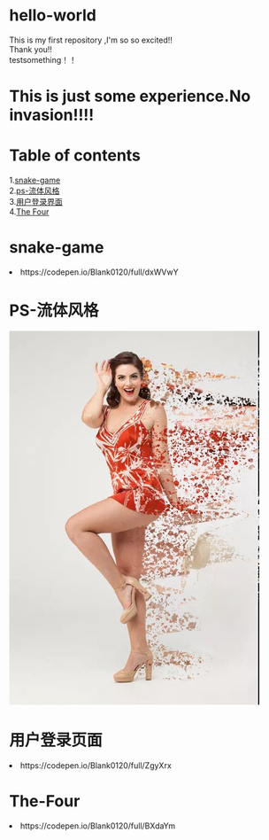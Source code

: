 # hello-world
This is my first repository ,I'm so so excited!!<br>
Thank you!!<br>
testsomething！！<br>
# This is just some experience.No invasion!!!!<br>

# Table of contents
1.[snake-game](#snake-game) <br>
2.[ps-流体风格](#ps-流体风格) <br>
3.[用户登录界面](#用户登录页面) <br>
4.[The Four](#The-Four) <br>



# snake-game<br>
<li>https://codepen.io/Blank0120/full/dxWVwY<br>
  
  
# PS-流体风格<br>
![流体人物](images/01.jpg)

# 用户登录页面
<li>https://codepen.io/Blank0120/full/ZgyXrx<br>

# The-Four
<li>https://codepen.io/Blank0120/full/BXdaYm<br>
